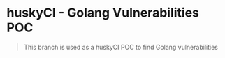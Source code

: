 # huskyCI - Golang Vulnerabilities POC

> This branch is used as a huskyCI POC to find Golang vulnerabilities
